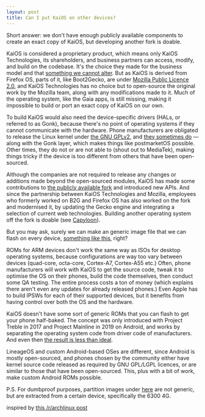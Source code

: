 ```yaml
---
layout: post
title: Can I put KaiOS on other devices?
---
```

Short answer: we don't have enough publicly available components to create an exact copy of KaiOS, but developing another fork is doable. 

KaiOS is considered a proprietary product, which means only KaiOS Technologies, its shareholders, and business partners can access, modify, and build on the codebase. It's the choice they made for the business model and that [something we cannot alter]. But as KaiOS is derived from Firefox OS, parts of it, like Boot2Gecko, are under [Mozilla Public Licence 2.0], and KaiOS Technologies has no choice but to open-source the original work by the Mozilla team, along with any modifications made to it. Much of the operating system, like the Gaia apps, is still missing, making it impossible to build or port an exact copy of KaiOS on our own.

To build KaiOS would also need the device-specific drivers (HALs, or referred to as Gonk), because there's no point of operating systems if they cannot communicate with the hardware. Phone manufacturers are obligated to release the Linux kernel under [the GNU GPLv2], and [they sometimes do] &#x2014; along with the Gonk layer, which makes things like postmarketOS possible. Other times, they do not or are not able to (shout out to MediaTek), making things tricky if the device is too different from others that have been open-sourced.

Although the companies are not required to release any changes or additions made beyond the open-sourced modules, KaiOS has made some contributions to [the publicly available fork] and introduced new APIs. And since the partnership between KaiOS Technologies and Mozilla, employees who formerly worked on B2G and Firefox OS has also worked on the fork and modernised it, by updating the Gecko engine and integrating a selection of current web technologies. Building another operating system off the fork is doable (see [Capyloon]).

But you may ask, surely we can make an generic image file that we can flash on every device, [something like this], right?

ROMs for ARM devices don't work the same way as ISOs for desktop operating systems, because configurations are way too vary between devices (quad-core, octa-core, Cortex-A7, Cortex-A55 etc.) Often, phone manufacturers will work with KaiOS to get the source code, tweak it to optimise the OS on their phones, build the code themselves, then conduct some QA testing. The entire process costs a ton of money (which explains there aren't even any updates for already released phones.) Even Apple has to build IPSWs for each of their supported devices, but it benefits from having control over both the OS and the hardware.

KaiOS doesn't have some sort of generic ROMs that you can flash to get your phone half-baked. The concept was only introduced with Project Treble in 2017 and Project Mainline in 2019 on Android, and works by separating the operating system code from driver code of manufacturers. And even then [the result is less than ideal].

LineageOS and custom Android-based OSes are different, since Android is mostly open-sourced, and phones chosen by the community either have kernel source code released as required by GNU GPL/LGPL licences, or are similar to those that have been open-sourced. This, plus with a bit of work, make custom Android ROMs possible.

P.S. For dumbproof purposes, partition images under [here](https://github.com/bmndc/nokia-leo/releases/) are not generic, but are extracted from a certain device, specifically the 6300 4G.

inspired by [this /r/archlinux post]

[something we cannot alter]: https://www.kaiostech.com/faq/can-i-access-the-source-code/
[Mozilla Public Licence 2.0]: https://github.com/kaiostech/gecko-b2g/blob/gonk/toolkit/content/license.html
[the publicly available fork]: https://github.com/kaiostech/gecko-b2g
[the GNU GPLv2]: https://docs.kernel.org/process/license-rules.html
[they sometimes do]: https://github.com/bmndc/nokia-leo/tree/leo-v20
[Capyloon]: https://capyloon.org/
[something like this]: https://developer.android.com/topic/generic-system-image
[the result is less than ideal]: https://xdaforums.com/t/common-gsi-issues-and-fixes.4589327/
[this /r/archlinux post]: https://www.reddit.com/r/archlinux/comments/1ekq2xx/how_about_making_arch_for_mobile_phones/